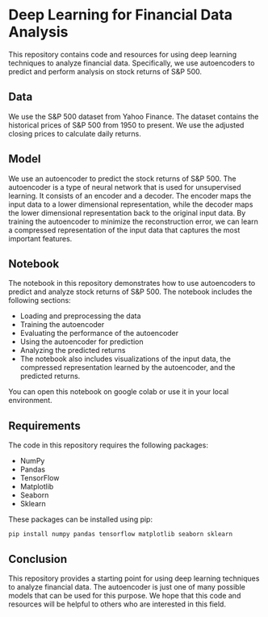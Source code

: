 # Deep Learning for Financial Data Analysis
This repository contains code and resources for using deep learning techniques to analyze financial data. Specifically, we use autoencoders to predict and perform analysis on stock returns of S&P 500.

## Data
We use the S&P 500 dataset from Yahoo Finance. The dataset contains the historical prices of S&P 500 from 1950 to present. We use the adjusted closing prices to calculate daily returns.

## Model
We use an autoencoder to predict the stock returns of S&P 500. The autoencoder is a type of neural network that is used for unsupervised learning. It consists of an encoder and a decoder. The encoder maps the input data to a lower dimensional representation, while the decoder maps the lower dimensional representation back to the original input data. By training the autoencoder to minimize the reconstruction error, we can learn a compressed representation of the input data that captures the most important features.

## Notebook
The notebook in this repository demonstrates how to use autoencoders to predict and analyze stock returns of S&P 500. The notebook includes the following sections:

* Loading and preprocessing the data
* Training the autoencoder
* Evaluating the performance of the autoencoder
* Using the autoencoder for prediction
* Analyzing the predicted returns
* The notebook also includes visualizations of the input data, the compressed representation learned by the autoencoder, and the predicted returns.

You can open this notebook on google colab or use it in your local environment.

## Requirements
The code in this repository requires the following packages:

* NumPy
* Pandas
* TensorFlow
* Matplotlib
* Seaborn
* Sklearn

These packages can be installed using pip:

```
pip install numpy pandas tensorflow matplotlib seaborn sklearn
```
## Conclusion
This repository provides a starting point for using deep learning techniques to analyze financial data. The autoencoder is just one of many possible models that can be used for this purpose. We hope that this code and resources will be helpful to others who are interested in this field.
